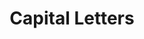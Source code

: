 ---
word: "true"

title: "Capital Letters"

categories: ['']

tags: ['Capital', 'Letters']

arwords: 'حروف كبيرة في الرسم'

arexps: []

enwords: ['Capital Letters']

enexps: []

arlexicons: 'ح'

enlexicons: 'C'

authors: ['Ruqayya Roshdy']

translators: ['']

citations: 'مقدمة في حوسبة اللغة العربية'

sources: 'مركز الملك عبدالله بن عبدالعزيز الدولي لخدمة اللغة العربية'

slug: ""
---